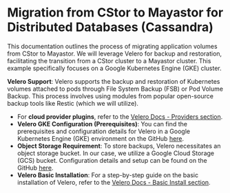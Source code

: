 # Migration from CStor to Mayastor for Distributed Databases (Cassandra)


This documentation outlines the process of migrating application volumes from CStor to Mayastor. We will leverage Velero for backup and restoration, facilitating the transition from a CStor cluster to a Mayastor cluster. This example specifically focuses on a Google Kubernetes Engine (GKE) cluster.

**Velero Support**: Velero supports the backup and restoration of Kubernetes volumes attached to pods through File System Backup (FSB) or Pod Volume Backup. This process involves using modules from popular open-source backup tools like Restic (which we will utilize).

- For **cloud provider plugins**, refer to the [Velero Docs - Providers section](https://velero.io/docs/main/supported-providers/).
- **Velero GKE Configuration (Prerequisites)**: You can find the prerequisites and configuration details for Velero in a Google Kubernetes Engine (GKE) environment on the GitHub [here](https://github.com/vmware-tanzu/velero-plugin-for-gcp#setup).
- **Object Storage Requirement**: To store backups, Velero necessitates an object storage bucket. In our case, we utilize a Google Cloud Storage (GCS) bucket. Configuration details and setup can be found on the GitHub [here](https://github.com/vmware-tanzu/velero-plugin-for-gcp#setup). 
- **Velero Basic Installation**: For a step-by-step guide on the basic installation of Velero, refer to the [Velero Docs - Basic Install section](https://velero.io/docs/v1.11/basic-install/).

